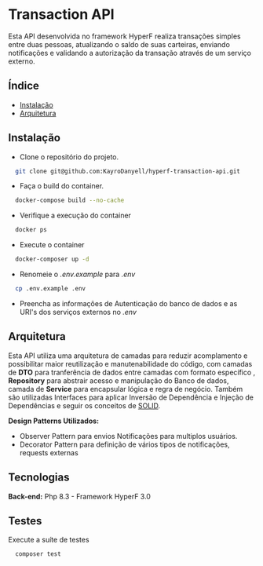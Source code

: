 
# Transaction API

Esta API desenvolvida no framework HyperF realiza transações simples entre duas pessoas, atualizando o saldo de suas carteiras, enviando notificações e validando a autorização da transação através de um serviço externo.

## Índice

- [Instalação](#instalação)
- [Arquitetura](#arquitetura)

## Instalação

- Clone o repositório do projeto.

```bash
  git clone git@github.com:KayroDanyell/hyperf-transaction-api.git
```

- Faça o build do container.

```bash
  docker-compose build --no-cache
```

- Verifique a execução do container

```bash
  docker ps
```

- Execute o container

```bash
  docker-composer up -d
```

- Renomeie o *.env.example* para *.env*
```bash
  cp .env.example .env
```
- Preencha as informações de Autenticação do banco de dados e as URI's dos serviços externos no *.env*


## Arquitetura

Esta API utiliza uma arquitetura de camadas para reduzir acomplamento e possibilitar maior reutilização
e manutenabilidade do código, com camadas de **DTO** para tranferência de dados entre camadas com formato específico ,
**Repository** para abstrair acesso e manipulação do Banco de dados, camada de **Service** para encapsular lógica e regra de negócio. 
Também são utilizadas Interfaces para aplicar Inversão de Dependência e Injeção de Dependências e seguir os conceitos de [SOLID](https://en.wikipedia.org/wiki/SOLID).

**Design Patterns Utilizados:** 
- Observer Pattern para envios Notificações para multiplos usuários.
- Decorator Pattern para definição de vários tipos de notificações, requests externas


## Tecnologias

**Back-end:** Php 8.3 - Framework HyperF 3.0

## Testes

Execute a suíte de testes

```bash
  composer test
```